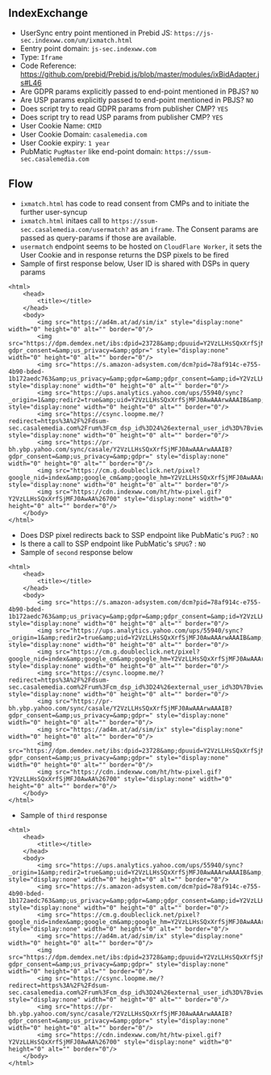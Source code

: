 ## IndexExchange

- UserSync entry point mentioned in Prebid JS: `https://js-sec.indexww.com/um/ixmatch.html`
- Eentry point domain: `js-sec.indexww.com`
- Type: `Iframe`
- Code Reference: https://github.com/prebid/Prebid.js/blob/master/modules/ixBidAdapter.js#L46
- Are GDPR params explicitly passed to end-point mentioned in PBJS? `NO`
- Are USP params explicitly passed to end-point mentioned in PBJS? `NO`
- Does script try to read GDPR params from publisher CMP? `YES`
- Does script try to read USP params from publisher CMP? `YES`
- User Cookie Name: `CMID`
- User Cookie Domain: `casalemedia.com`
- User Cookie expiry: `1 year`
- PubMatic `PugMaster` like end-point domain: `https://ssum-sec.casalemedia.com`

## Flow
- `ixmatch.html` has code to read consent from CMPs and to initiate the further user-syncup
- `ixmatch.html` initaes call to `https://ssum-sec.casalemedia.com/usermatch?` as an `iframe`. The Consent params are passed as query-params if those are available.
- `usermatch` endpoint seems to be hosted on `CloudFlare Worker`, it sets the User Cookie and in response returns the DSP pixels to be fired 
- Sample of first response below, User ID is shared with DSPs in query params
```
<html>
    <head>
        <title></title>
    </head>
    <body>
        <img src="https://ad4m.at/ad/sim/ix" style="display:none" width="0" height="0" alt="" border="0"/>
        <img src="https://dpm.demdex.net/ibs:dpid=23728&amp;dpuuid=Y2VzLLHsSQxXrfSjMFJ0AwAA%26700?gdpr_consent=&amp;us_privacy=&amp;gdpr=" style="display:none" width="0" height="0" alt="" border="0"/>
        <img src="https://s.amazon-adsystem.com/dcm?pid=78af914c-e755-4b90-bded-1b172aedc763&amp;us_privacy=&amp;gdpr=&amp;gdpr_consent=&amp;id=Y2VzLLHsSQxXrfSjMFJ0AwAAArwAAAIB" style="display:none" width="0" height="0" alt="" border="0"/>
        <img src="https://ups.analytics.yahoo.com/ups/55940/sync?_origin=1&amp;redir2=true&amp;uid=Y2VzLLHsSQxXrfSjMFJ0AwAAArwAAAIB&amp;gdpr_consent=&amp;us_privacy=&amp;gdpr=" style="display:none" width="0" height="0" alt="" border="0"/>
        <img src="https://csync.loopme.me/?redirect=https%3A%2F%2Fdsum-sec.casalemedia.com%2Frum%3Fcm_dsp_id%3D24%26external_user_id%3D%7Bviewer_token%7D&amp;us_privacy=&amp;gdpr=&amp;gdpr_consent=" style="display:none" width="0" height="0" alt="" border="0"/>
        <img src="https://pr-bh.ybp.yahoo.com/sync/casale/Y2VzLLHsSQxXrfSjMFJ0AwAAArwAAAIB?gdpr_consent=&amp;us_privacy=&amp;gdpr=" style="display:none" width="0" height="0" alt="" border="0"/>
        <img src="https://cm.g.doubleclick.net/pixel?google_nid=index&amp;google_cm&amp;google_hm=Y2VzLLHsSQxXrfSjMFJ0AwAAArwAAAIB&amp;gdpr_consent=&amp;us_privacy=&amp;gdpr=" style="display:none" width="0" height="0" alt="" border="0"/>
        <img src="https://cdn.indexww.com/ht/htw-pixel.gif?Y2VzLLHsSQxXrfSjMFJ0AwAA%26700" style="display:none" width="0" height="0" alt="" border="0"/>
    </body>
</html>
```
- Does DSP pixel redirects back to SSP endpoint like PubMatic's `PUG`? : `NO`
- Is there a call to SSP endpoint like PubMatic's `SPUG`? : `NO`
- Sample of `second` response below
```
<html>
    <head>
        <title></title>
    </head>
    <body>
        <img src="https://s.amazon-adsystem.com/dcm?pid=78af914c-e755-4b90-bded-1b172aedc763&amp;us_privacy=&amp;gdpr=&amp;gdpr_consent=&amp;id=Y2VzLLHsSQxXrfSjMFJ0AwAAArwAAAIB" style="display:none" width="0" height="0" alt="" border="0"/>
        <img src="https://ups.analytics.yahoo.com/ups/55940/sync?_origin=1&amp;redir2=true&amp;uid=Y2VzLLHsSQxXrfSjMFJ0AwAAArwAAAIB&amp;gdpr_consent=&amp;us_privacy=&amp;gdpr=" style="display:none" width="0" height="0" alt="" border="0"/>
        <img src="https://cm.g.doubleclick.net/pixel?google_nid=index&amp;google_cm&amp;google_hm=Y2VzLLHsSQxXrfSjMFJ0AwAAArwAAAIB&amp;gdpr_consent=&amp;us_privacy=&amp;gdpr=" style="display:none" width="0" height="0" alt="" border="0"/>
        <img src="https://csync.loopme.me/?redirect=https%3A%2F%2Fdsum-sec.casalemedia.com%2Frum%3Fcm_dsp_id%3D24%26external_user_id%3D%7Bviewer_token%7D&amp;us_privacy=&amp;gdpr=&amp;gdpr_consent=" style="display:none" width="0" height="0" alt="" border="0"/>
        <img src="https://pr-bh.ybp.yahoo.com/sync/casale/Y2VzLLHsSQxXrfSjMFJ0AwAAArwAAAIB?gdpr_consent=&amp;us_privacy=&amp;gdpr=" style="display:none" width="0" height="0" alt="" border="0"/>
        <img src="https://ad4m.at/ad/sim/ix" style="display:none" width="0" height="0" alt="" border="0"/>
        <img src="https://dpm.demdex.net/ibs:dpid=23728&amp;dpuuid=Y2VzLLHsSQxXrfSjMFJ0AwAA%26700?gdpr_consent=&amp;us_privacy=&amp;gdpr=" style="display:none" width="0" height="0" alt="" border="0"/>
        <img src="https://cdn.indexww.com/ht/htw-pixel.gif?Y2VzLLHsSQxXrfSjMFJ0AwAA%26700" style="display:none" width="0" height="0" alt="" border="0"/>
    </body>
</html>
```

- Sample of `third` response
```
<html>
    <head>
        <title></title>
    </head>
    <body>
        <img src="https://ups.analytics.yahoo.com/ups/55940/sync?_origin=1&amp;redir2=true&amp;uid=Y2VzLLHsSQxXrfSjMFJ0AwAAArwAAAIB&amp;gdpr_consent=&amp;us_privacy=&amp;gdpr=" style="display:none" width="0" height="0" alt="" border="0"/>
        <img src="https://s.amazon-adsystem.com/dcm?pid=78af914c-e755-4b90-bded-1b172aedc763&amp;us_privacy=&amp;gdpr=&amp;gdpr_consent=&amp;id=Y2VzLLHsSQxXrfSjMFJ0AwAAArwAAAIB" style="display:none" width="0" height="0" alt="" border="0"/>
        <img src="https://cm.g.doubleclick.net/pixel?google_nid=index&amp;google_cm&amp;google_hm=Y2VzLLHsSQxXrfSjMFJ0AwAAArwAAAIB&amp;gdpr_consent=&amp;us_privacy=&amp;gdpr=" style="display:none" width="0" height="0" alt="" border="0"/>
        <img src="https://ad4m.at/ad/sim/ix" style="display:none" width="0" height="0" alt="" border="0"/>
        <img src="https://dpm.demdex.net/ibs:dpid=23728&amp;dpuuid=Y2VzLLHsSQxXrfSjMFJ0AwAA%26700?gdpr_consent=&amp;us_privacy=&amp;gdpr=" style="display:none" width="0" height="0" alt="" border="0"/>
        <img src="https://csync.loopme.me/?redirect=https%3A%2F%2Fdsum-sec.casalemedia.com%2Frum%3Fcm_dsp_id%3D24%26external_user_id%3D%7Bviewer_token%7D&amp;us_privacy=&amp;gdpr=&amp;gdpr_consent=" style="display:none" width="0" height="0" alt="" border="0"/>
        <img src="https://pr-bh.ybp.yahoo.com/sync/casale/Y2VzLLHsSQxXrfSjMFJ0AwAAArwAAAIB?gdpr_consent=&amp;us_privacy=&amp;gdpr=" style="display:none" width="0" height="0" alt="" border="0"/>
        <img src="https://cdn.indexww.com/ht/htw-pixel.gif?Y2VzLLHsSQxXrfSjMFJ0AwAA%26700" style="display:none" width="0" height="0" alt="" border="0"/>
    </body>
</html>

```
